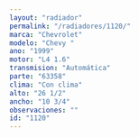```yaml
---
layout: "radiador"
permalink: "/radiadores/1120/"
marca: "Chevrolet"
modelo: "Chevy "
ano: "1999"
motor: "L4 1.6"
transmision: "Automática"
parte: "63358"
clima: "Con clima"
alto: "26 1/2"
ancho: "10 3/4"
observaciones: ""
id: "1120"
---
```


